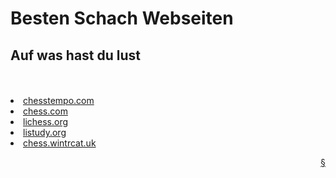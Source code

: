 <html>
<head>

 <title> SCHACH </title>



</head>
<body>

 <h1>Besten Schach Webseiten </h1>
 
 <h2> Auf was hast du lust </h2>
 
 <br>
 
 <br> 
 <li>
 <a href="https://chesstempo.com">chesstempo.com</a>
 <br>
 <li>
 <a href="https://chess.com">chess.com</a>
 <li>
 <a href="https://lichess.org">lichess.org</a>
 <li>
 <a href="https://listudy.org">listudy.org</a>
  <li>
 <a href="https://chess.wintrcat.uk">chess.wintrcat.uk</a>

 <p align="right"> <a href=Taktik.html>§</a></p>
 






















































</body>
</html>
